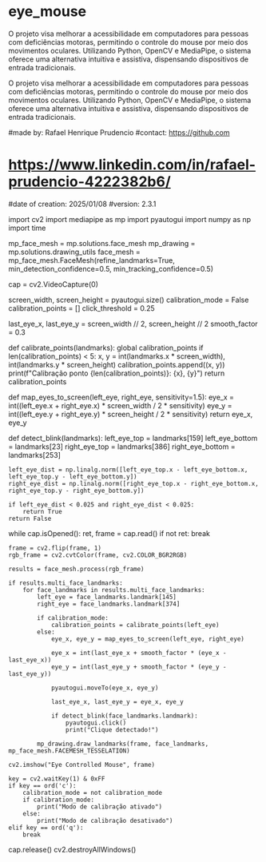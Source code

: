 # eye_mouse
O projeto visa melhorar a acessibilidade em computadores para pessoas com deficiências motoras, permitindo o controle do mouse por meio dos movimentos oculares. Utilizando Python, OpenCV e MediaPipe, o sistema oferece uma alternativa intuitiva e assistiva, dispensando dispositivos de entrada tradicionais.

O projeto visa melhorar a acessibilidade em computadores para pessoas com deficiências motoras, permitindo o controle do mouse por meio dos movimentos oculares. Utilizando Python, OpenCV e MediaPipe, o sistema oferece uma alternativa intuitiva e assistiva, dispensando dispositivos de entrada tradicionais.


#made by: Rafael Henrique Prudencio
#contact: https://github.com
#         https://www.linkedin.com/in/rafael-prudencio-4222382b6/
#date of creation: 2025/01/08
#version: 2.3.1




import cv2
import mediapipe as mp
import pyautogui
import numpy as np
import time

mp_face_mesh = mp.solutions.face_mesh
mp_drawing = mp.solutions.drawing_utils
face_mesh = mp_face_mesh.FaceMesh(refine_landmarks=True, min_detection_confidence=0.5, min_tracking_confidence=0.5)

cap = cv2.VideoCapture(0)

screen_width, screen_height = pyautogui.size()
calibration_mode = False
calibration_points = []
click_threshold = 0.25

last_eye_x, last_eye_y = screen_width // 2, screen_height // 2
smooth_factor = 0.3

def calibrate_points(landmarks):
    global calibration_points
    if len(calibration_points) < 5:
        x, y = int(landmarks.x * screen_width), int(landmarks.y * screen_height)
        calibration_points.append((x, y))
        print(f"Calibração ponto {len(calibration_points)}: {x}, {y}")
    return calibration_points

def map_eyes_to_screen(left_eye, right_eye, sensitivity=1.5):
    eye_x = int((left_eye.x + right_eye.x) * screen_width / 2 * sensitivity)
    eye_y = int((left_eye.y + right_eye.y) * screen_height / 2 * sensitivity)
    return eye_x, eye_y

def detect_blink(landmarks):
    left_eye_top = landmarks[159]
    left_eye_bottom = landmarks[23]
    right_eye_top = landmarks[386]
    right_eye_bottom = landmarks[253]
    
    left_eye_dist = np.linalg.norm([left_eye_top.x - left_eye_bottom.x, left_eye_top.y - left_eye_bottom.y])
    right_eye_dist = np.linalg.norm([right_eye_top.x - right_eye_bottom.x, right_eye_top.y - right_eye_bottom.y])
    
    if left_eye_dist < 0.025 and right_eye_dist < 0.025:
        return True
    return False

while cap.isOpened():
    ret, frame = cap.read()
    if not ret:
        break

    frame = cv2.flip(frame, 1)
    rgb_frame = cv2.cvtColor(frame, cv2.COLOR_BGR2RGB)
    
    results = face_mesh.process(rgb_frame)
    
    if results.multi_face_landmarks:
        for face_landmarks in results.multi_face_landmarks:
            left_eye = face_landmarks.landmark[145]
            right_eye = face_landmarks.landmark[374]
            
            if calibration_mode:
                calibration_points = calibrate_points(left_eye)
            else:
                eye_x, eye_y = map_eyes_to_screen(left_eye, right_eye)
                
                eye_x = int(last_eye_x + smooth_factor * (eye_x - last_eye_x))
                eye_y = int(last_eye_y + smooth_factor * (eye_y - last_eye_y))
                
                pyautogui.moveTo(eye_x, eye_y)
                
                last_eye_x, last_eye_y = eye_x, eye_y
                
                if detect_blink(face_landmarks.landmark):
                    pyautogui.click()
                    print("Clique detectado!")

            mp_drawing.draw_landmarks(frame, face_landmarks, mp_face_mesh.FACEMESH_TESSELATION)

    cv2.imshow("Eye Controlled Mouse", frame)
    
    key = cv2.waitKey(1) & 0xFF
    if key == ord('c'):
        calibration_mode = not calibration_mode
        if calibration_mode:
            print("Modo de calibração ativado")
        else:
            print("Modo de calibração desativado")
    elif key == ord('q'):
        break

cap.release()
cv2.destroyAllWindows()

